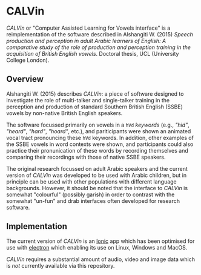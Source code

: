 # CALVin

*CALVin* or "Computer Assisted Learning for Vowels interface"
is a reimplementation of the software described in
Alshangiti W. (2015)
*Speech production and perception in adult Arabic learners of English:
A comparative study of the role of production and perception training
in the acquisition of British English vowels*. Doctoral thesis,
UCL (University College London).

## Overview

Alshangiti W. (2015) describes *CALVin*: a piece of
software designed to investigate the role of multi-talker and single-talker training in
the perception and production of standard Southern British English
(SSBE)
vowels by non-native British English speakers.

The software focussed primarily on vowels in a `hVd` _keywords_ (e.g.,
*"hid"*, *"heard"*, *"hard"*, *"hoard"*, etc.), and
pariticipants were shown an animated vocal tract
pronouncing these `hVd` keywords.
In addition, other examples of the SSBE vowels in
word contexts were shown, and
participants could also
practice their pronunication of these words by recording
themselves and comparing their recordings with those of
native SSBE speakers.

The original research focussed on adult Arabic speakers
and the current version of *CALVin* was developed to be used
with Arabic children, but in principle can be used with
other populations with different language backgrounds.
However, it should be noted that the interface to *CALVin*
is somewhat "colourful" (possibly garish) in order
to contrast with the somewhat "un-fun" and drab interfaces
often developed for research software.

## Implementation

The current version of *CALVin* is an [Ionic](https://ionicframework.com) app which has been optimised
for use with [electron](https://electronjs.org/) which
enabling its use on Linux, Windows and MacOS.

*CALVin* requires a substantial amount of audio, video
and image data which is _not_ currently available via this repository.

